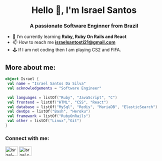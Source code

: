 
  
<h1 align="center">Hello 👋, I'm Israel Santos</h1>
<h3 align="center">A passionate Software Enginner from Brazil</h3>


- 🌱 I’m currently learning **Ruby, Ruby On Rails and React**
- 📫 How to reach me **israelsantosti21@gmail.com**
- 🕹 If I am not coding then I am playing CS2 and FIFA.<br>


## **More about me:**

```kotlin
object Israel {
 val name = "Israel Santos Da Silva"
 val acknowledgements = "Software Engineer"
 
 val languages = listOf("Ruby", "JavaScript", "C") 
 val frontend = listOf("HTML", "CSS", "React") 
 val database = listOf("MySql", "Redis", "MariaDB", "ElasticSearch") 
 val devOps = listOf("Bash", "Heroku")
 val framework = listOf("RubyOnRails")
 val other = listOf("Linux","Git")
}
```

<h3 align="left">Connect with me:</h3>
<p align="left">
<a href="https://linkedin.com/in/israel-santos-94123915a" target="blank"><img align="center" src="https://raw.githubusercontent.com/rahuldkjain/github-profile-readme-generator/master/src/images/icons/Social/linked-in-alt.svg" alt="israel-santos-94123915a" height="30" width="40" /></a>
<a href="https://instagram.com/israel.santossilva.98/" target="blank"><img align="center" src="https://raw.githubusercontent.com/rahuldkjain/github-profile-readme-generator/master/src/images/icons/Social/instagram.svg" alt="israel.santossilva.98/" height="30" width="40" /></a>
</p>





